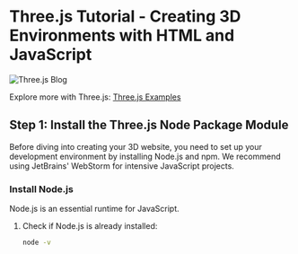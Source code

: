 # Three.js Tutorial - Creating 3D Environments with HTML and JavaScript

![Three.js Blog](https://am0eba-byte.github.io/internshipblog-3js/)

Explore more with Three.js: [Three.js Examples](https://threejs.org/examples/#webgl_animation_keyframes)

## Step 1: Install the Three.js Node Package Module

Before diving into creating your 3D website, you need to set up your development environment by installing Node.js and npm. We recommend using JetBrains' WebStorm for intensive JavaScript projects.

### Install Node.js

Node.js is an essential runtime for JavaScript.

1. Check if Node.js is already installed:
   ```bash
   node -v
